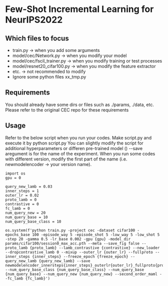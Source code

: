 # Few-Shot Incremental Learning for NeurIPS2022

## Which files to focus
- train.py -> when you add some arguments
- model/cec/Network.py -> when you modify your model
- model/cec/fscil_trainer.py -> when you modify training or test processes
- model/resnet20_cifar100.py -> when you modify the feature extractor
- etc. -> not recommended to modify
- Ignore some python files xx_tmp.py

## Requirements
You should already have some dirs or files such as ./params, ./data, etc.
Please refer to the original CEC repo for these requirements

## Usage
Refer to the below script when you run your codes.
Make script.py and execute it by python script.py
You can slightly modify the script for additional hyperparameters or differen pre-trained model ()
--save aregument is for the name of the experiment.
When you run some codes with different version, modify the first part of the name (i.e. newmodelencoder -> your version name).


    import os
    gpu = 0

    query_new_lamb = 0.03
    inner_steps = 1
    outer_lr = 0.02
    proto_lamb = 0
    contrastive = 0
    fc_lamb = 0
    num_query_new = 20
    num_query_base = 10
    num_query_base_class = 10

    os.system(f'python train.py -project cec -dataset cifar100 -epochs_base 100 -episode_way 5 -episode_shot 5 -low_way 5 -low_shot 5 -step 20 -gamma 0.5 -lr_base 0.002 -gpu {gpu} -model_dir params/cifar100/session0_max_acc.pth --meta --save_fig false --proto_lamb {proto_lamb} --lamb_contrastive {contrastive} --new_loader --dropcontrastive_lamb 0 --mixup --outer_lr {outer_lr} --fullproto --inner_steps {inner_steps} --freeze_epoch {freeze_epoch} --query_new_lamb {query_new_lamb} --save newmodelencoder_innersteps{inner_steps}_outerlr{outer_lr}_fullproto{proto_lamb}_contrastive{contrastive}_fc{fc_lamb}_querynew{query_new_lamb}_second_qbc{num_query_base_class}_qb{num_query_base}_qn{num_query_new} --num_query_base_class {num_query_base_class} --num_query_base {num_query_base} --num_query_new {num_query_new} --second_order_maml --fc_lamb {fc_lamb}')